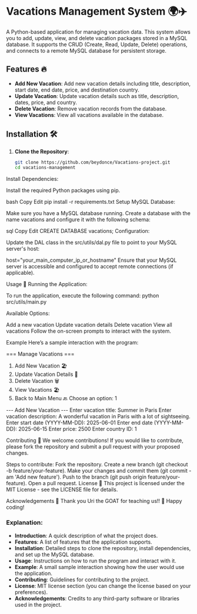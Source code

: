 # Vacations Management System 🌍✈️

A Python-based application for managing vacation data. This system allows you to add, update, view, and delete vacation packages stored in a MySQL database. It supports the CRUD (Create, Read, Update, Delete) operations, and connects to a remote MySQL database for persistent storage.

## Features 🔥

- **Add New Vacation**: Add new vacation details including title, description, start date, end date, price, and destination country.
- **Update Vacation**: Update vacation details such as title, description, dates, price, and country.
- **Delete Vacation**: Remove vacation records from the database.
- **View Vacations**: View all vacations available in the database.

## Installation 🛠️

1. **Clone the Repository**:

   ```bash
   git clone https://github.com/beydonce/Vacations-project.git
   cd vacations-management
Install Dependencies:

Install the required Python packages using pip.

bash
Copy
Edit
pip install -r requirements.txt
Setup MySQL Database:

Make sure you have a MySQL database running. Create a database with the name vacations and configure it with the following schema:

sql
Copy
Edit
CREATE DATABASE vacations;
Configuration:

Update the DAL class in the src/utils/dal.py file to point to your MySQL server's host:

host="your_main_computer_ip_or_hostname"
Ensure that your MySQL server is accessible and configured to accept remote connections (if applicable).

Usage 📖
Running the Application:

To run the application, execute the following command:
python src/utils/main.py

Available Options:

Add a new vacation
Update vacation details
Delete vacation
View all vacations
Follow the on-screen prompts to interact with the system.

Example
Here’s a sample interaction with the program:


=== Manage Vacations ===
1. Add New Vacation 🏖️
2. Update Vacation Details 📝
3. Delete Vacation 🗑️
4. View Vacations 🏖️
0. Back to Main Menu 🔙
Choose an option: 1

--- Add New Vacation ---
Enter vacation title: Summer in Paris
Enter vacation description: A wonderful vacation in Paris with a lot of sightseeing.
Enter start date (YYYY-MM-DD): 2025-06-01
Enter end date (YYYY-MM-DD): 2025-06-15
Enter price: 2500
Enter country ID: 1

Contributing 🤝
We welcome contributions! If you would like to contribute, please fork the repository and submit a pull request with your proposed changes.

Steps to contribute:
Fork the repository.
Create a new branch (git checkout -b feature/your-feature).
Make your changes and commit them (git commit -am 'Add new feature').
Push to the branch (git push origin feature/your-feature).
Open a pull request.
License 📝
This project is licensed under the MIT License - see the LICENSE file for details.

Acknowledgements 🙏
Thank you Uri the GOAT for teaching us!!
🚀 Happy coding!



### Explanation:
- **Introduction**: A quick description of what the project does.
- **Features**: A list of features that the application supports.
- **Installation**: Detailed steps to clone the repository, install dependencies, and set up the MySQL database.
- **Usage**: Instructions on how to run the program and interact with it.
- **Example**: A small sample interaction showing how the user would use the application.
- **Contributing**: Guidelines for contributing to the project.
- **License**: MIT license section (you can change the license based on your preferences).
- **Acknowledgements**: Credits to any third-party software or libraries used in the project.




